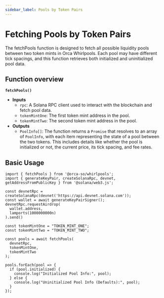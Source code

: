 ```yaml
---
sidebar_label: Pools by Token Pairs
---
```


# Fetching Pools by Token Pairs

The fetchPools function is designed to fetch all possible liquidity pools between two token mints in Orca Whirlpools. Each pool may have different tick spacings, and this function retrieves both initialized and uninitialized pool data.

## Function overview
**`fetchPools()`**
- **Inputs**
    - `rpc`: A Solana RPC client used to interact with the blockchain and fetch pool data.
    - `tokenMintOne`: The first token mint address in the pool.
    - `tokenMintTwo`: The second token mint address in the pool.
- **Outputs**
    - `PoolInfo[]`: The function returns a `Promise` that resolves to an array of `PoolInfo`, with each item representing the state of a pool between the two tokens. This includes details like whether the pool is initialized or not, the current price, its tick spacing, and fee rates.

## Basic Usage

```tsx
import { fetchPools } from '@orca-so/whirlpools';
import { generateKeyPair, createSolanaRpc, devnet, getAddressFromPublicKey } from '@solana/web3.js';

const devnetRpc = createSolanaRpc(devnet('https://api.devnet.solana.com'));
const wallet = await generateKeyPairSigner();
devnetRpc.requestAirdrop(
  wallet.address,
  lamports(1000000000n)
).send()

const tokenMintOne = "TOKEN_MINT_ONE";  
const tokenMintTwo = "TOKEN_MINT_TWO"; 

const pools = await fetchPools(
  devnetRpc,
  tokenMintOne,
  tokenMintTwo
);

pools.forEach(pool => {
  if (pool.initialized) {
    console.log("Initialized Pool Info:", pool);
  } else {
    console.log("Uninitialized Pool Info (Defaults):", pool);
  }
});
```
